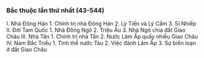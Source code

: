 ### Bắc thuộc lần thứ nhất (43-544)

I. Nhà Đông Hán
	1. Chính trị nhà Đông Hán
	2. Lý Tiến và Lý Cầm
	3. Sĩ Nhiếp
II. Đời Tam Quốc
	1. Nhà Đông Ngô
	2. Triệu Ẩu
	3. Nhà Ngô chia đất Giao Châu
III. Nhà Tấn
	1. Chính trị nhà Tấn
	2. Nước Lâm Ấp quấy nhiễu Giao Châu
IV. Nam Bắc Triều
	1. Tình thế nước Tàu
	2. Việc đánh Lâm Ấp
	3. Sự biến loạn ở đất Giao Châu
